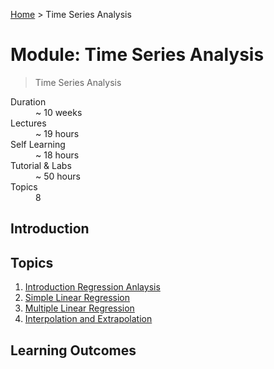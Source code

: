 [Home](../README.md) > Time Series Analysis

# Module: Time Series Analysis

> Time Series Analysis

<dl>
<dt>Duration</dt>
<dd>~ 10 weeks</dd>
<dt>Lectures</dt>
<dd>~ 19 hours</dd>
<dt>Self Learning</dt>
<dd>~ 18 hours</dd>
<dt>Tutorial & Labs</dt>
<dd>~ 50 hours</dd>
<dt>Topics</dt>
<dd>8</dd>
</dl>

## Introduction



## Topics

1. [Introduction Regression Anlaysis](./01-what-is-time-series-data.md)
2. [Simple Linear Regression](./02-Characteristics-of-time-series-data.md)
3. [Multiple Linear Regression](./03-time-series-and-stationary.md)
4. [Interpolation and Extrapolation](./04-modeling-time-series.md)

## Learning Outcomes


